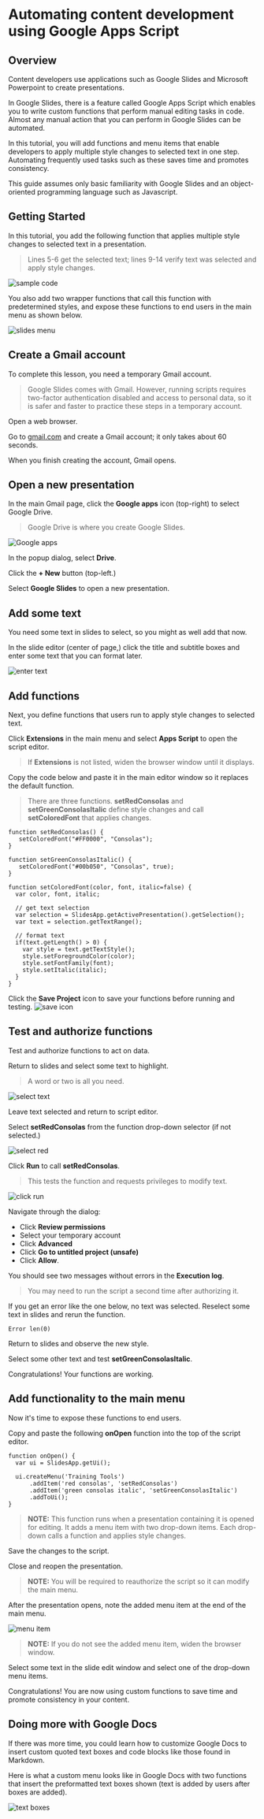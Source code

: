 # Automating content development using Google Apps Script


## Overview

Content developers use applications such as Google Slides and Microsoft Powerpoint to create presentations. 

In Google Slides, there is a feature called Google Apps Script which enables you to write custom functions that perform manual editing tasks in code. Almost any manual action that you can perform in Google Slides can be automated.

In this tutorial, you will add functions and menu items that enable developers to apply multiple style changes to selected text in one step. Automating frequently used tasks such as these saves time and promotes consistency.

This guide assumes only basic familiarity with Google Slides and an object-oriented programming language such as Javascript. 



## Getting Started

In this tutorial, you add the following function that applies multiple style changes to selected text in a presentation.

> Lines 5-6 get the selected text; lines 9-14 verify text was selected and apply style changes. 

![sample code](./images/01-sample-code.png)

You also add two wrapper functions that call this function with predetermined styles, and expose these functions to end users in the main menu as shown below.

![slides menu](./images/28-slides-menu.png)


## Create a Gmail account

To complete this lesson, you need a temporary Gmail account. 

> Google Slides comes with Gmail.  However, running scripts requires two-factor authentication disabled and access to personal data, so it is safer and faster to practice these steps in a temporary account.

Open a web browser.

Go to [gmail.com](https://gmail.google.com/) and create a Gmail account; it only takes about 60 seconds.

When you finish creating the account, Gmail opens.

## Open a new presentation

In the main Gmail page, click the **Google apps** icon (top-right) to select Google Drive.

> Google Drive is where you create Google Slides.

![Google apps](./images/02-gapps-selector.png)

In the popup dialog, select **Drive**.  

Click the **+ New** button (top-left.)

Select **Google Slides** to open a new presentation.

## Add some text

You need some text in slides to select, so you might as well add that now.

In the slide editor (center of page,) click the title and subtitle boxes and enter some text that you can format later.

![enter text](./images/04-enter-text.png)

## Add functions

Next, you define functions that users run to apply style changes to selected text.

Click **Extensions** in the main menu and select **Apps Script** to open the script editor. 

> If **Extensions** is not listed, widen the browser window until it displays.

Copy the code below and paste it in the main editor window so it replaces the default function.

> There are three functions. **setRedConsolas** and **setGreenConsolasItalic** define style changes and call **setColoredFont** that applies changes.

```
function setRedConsolas() {
   setColoredFont("#FF0000", "Consolas");
}

function setGreenConsolasItalic() {
   setColoredFont("#00b050", "Consolas", true);
}

function setColoredFont(color, font, italic=false) {
  var color, font, italic;
  
  // get text selection
  var selection = SlidesApp.getActivePresentation().getSelection();
  var text = selection.getTextRange();

  // format text
  if(text.getLength() > 0) {
    var style = text.getTextStyle();
    style.setForegroundColor(color);
    style.setFontFamily(font);
    style.setItalic(italic);
  }
}
```

Click the **Save Project** icon to save your functions before running and testing.
![save icon](./images/08-save-icon.png)

## Test and authorize functions

Test and authorize functions to act on data.

Return to slides and select some text to highlight.

> A word or two is all you need.

![select text](./images/09-select-text.png)

Leave text selected and return to script editor.

Select **setRedConsolas** from the function drop-down selector (if not selected.)

![select red](./images/10-select-red.png)

Click **Run** to call **setRedConsolas**. 

> This tests the function and requests privileges to modify text.

![click run](./images/11-click-run.png)

Navigate through the dialog:
- Click **Review permissions**
- Select your temporary account
- Click **Advanced**
- Click **Go to untitled project (unsafe)**
- Click **Allow**.

You should see two messages without errors in the **Execution log**.

> You may need to run the script a second time after authorizing it.

If you get an error like the one below, no text was selected. Reselect some text in slides and rerun the function.

```
Error len(0)
```

Return to slides and observe the new style.

Select some other text and test **setGreenConsolasItalic**.

Congratulations! Your functions are working.


## Add functionality to the main menu

Now it's time to expose these functions to end users.

Copy and paste the following **onOpen** function into the top of the script editor.

```
function onOpen() {
  var ui = SlidesApp.getUi();
  
  ui.createMenu('Training Tools')
      .addItem('red consolas', 'setRedConsolas')
      .addItem('green consolas italic', 'setGreenConsolasItalic')
      .addToUi();
}
```

> **NOTE:** This function runs when a presentation containing it is opened for editing. It adds a menu item with two drop-down items. Each drop-down calls a function and applies style changes.

Save the changes to the script. 

Close and reopen the presentation.

> **NOTE:** You will be required to reauthorize the script so it can modify the main menu.

After the presentation opens, note the added menu item at the end of the main menu. 

![menu item](./images/34-slides-menu.png)

> **NOTE:** If you do not see the added menu item, widen the browser window.

Select some text in the slide edit window and select one of the drop-down menu items.

Congratulations! You are now using custom functions to save time and promote consistency in your content.

## Doing more with Google Docs

If there was more time, you could learn how to customize Google Docs to insert custom quoted text boxes and code blocks like those found in Markdown.

Here is what a custom menu looks like in Google Docs with two functions that insert the preformatted text boxes shown (text is added by users after boxes are added).

![text boxes](./images/35-docs-menu.png)


